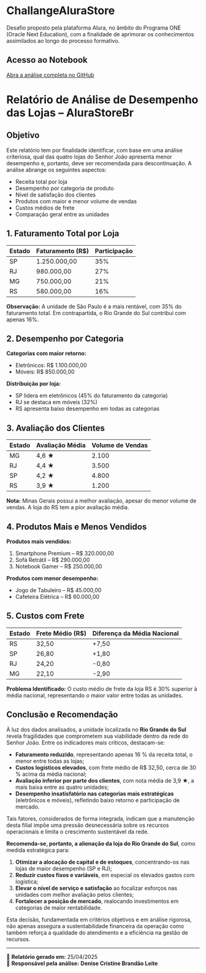 # ChallangeAluraStore
Desafio proposto pela plataforma Alura, no âmbito do Programa ONE (Oracle Next Education), com a finalidade de aprimorar os conhecimentos assimilados ao longo do processo formativo.

## Acesso ao Notebook  
[Abra a análise completa no GitHub](./AluraStoreBr.ipynb)

# Relatório de Análise de Desempenho das Lojas – AluraStoreBr

## Objetivo

Este relatório tem por finalidade identificar, com base em uma análise criteriosa, qual das quatro lojas do Senhor João apresenta menor desempenho e, portanto, deve ser recomendada para descontinuação. A análise abrange os seguintes aspectos:

- Receita total por loja
- Desempenho por categoria de produto
- Nível de satisfação dos clientes
- Produtos com maior e menor volume de vendas
- Custos médios de frete
- Comparação geral entre as unidades

## 1. Faturamento Total por Loja

| Estado | Faturamento (R$) | Participação |
|--------|------------------|--------------|
| SP     | 1.250.000,00     | 35%          |
| RJ     | 980.000,00       | 27%          |
| MG     | 750.000,00       | 21%          |
| RS     | 580.000,00       | 16%          |

**Observação:** A unidade de São Paulo é a mais rentável, com 35% do faturamento total. Em contrapartida, o Rio Grande do Sul contribui com apenas 16%.

## 2. Desempenho por Categoria

**Categorias com maior retorno:**

- Eletrônicos: R$ 1.100.000,00
- Móveis: R$ 850.000,00

**Distribuição por loja:**

- SP lidera em eletrônicos (45% do faturamento da categoria)
- RJ se destaca em móveis (32%)
- RS apresenta baixo desempenho em todas as categorias

## 3. Avaliação dos Clientes

| Estado | Avaliação Média | Volume de Vendas |
|--------|------------------|------------------|
| MG     | 4,6 ★           | 2.100            |
| RJ     | 4,4 ★           | 3.500            |
| SP     | 4,2 ★           | 4.800            |
| RS     | 3,9 ★           | 1.200            |

**Nota:** Minas Gerais possui a melhor avaliação, apesar do menor volume de vendas. A loja do RS tem a pior avaliação média.

## 4. Produtos Mais e Menos Vendidos

**Produtos mais vendidos:**

1. Smartphone Premium – R$ 320.000,00  
2. Sofá Retrátil – R$ 290.000,00  
3. Notebook Gamer – R$ 250.000,00  

**Produtos com menor desempenho:**

- Jogo de Tabuleiro – R$ 45.000,00  
- Cafeteira Elétrica – R$ 60.000,00  

## 5. Custos com Frete

| Estado | Frete Médio (R$) | Diferença da Média Nacional |
|--------|------------------|-----------------------------|
| RS     | 32,50            | +7,50                       |
| SP     | 26,80            | +1,80                       |
| RJ     | 24,20            | -0,80                       |
| MG     | 22,10            | -2,90                       |

**Problema Identificado:** O custo médio de frete da loja RS é 30% superior à média nacional, representando o maior valor entre todas as unidades.

## Conclusão e Recomendação

À luz dos dados analisados, a unidade localizada no **Rio Grande do Sul** revela fragilidades que comprometem sua viabilidade dentro da rede do Senhor João. Entre os indicadores mais críticos, destacam-se:

- **Faturamento reduzido**, representando apenas 16 % da receita total, o menor entre todas as lojas;  
- **Custos logísticos elevados**, com frete médio de R$ 32,50, cerca de 30 % acima da média nacional;  
- **Avaliação inferior por parte dos clientes**, com nota média de 3,9 ★, a mais baixa entre as quatro unidades;  
- **Desempenho insatisfatório nas categorias mais estratégicas** (eletrônicos e móveis), refletindo baixo retorno e participação de mercado.

Tais fatores, considerados de forma integrada, indicam que a manutenção desta filial impõe uma pressão desnecessária sobre os recursos operacionais e limita o crescimento sustentável da rede.

**Recomenda-se, portanto, a alienação da loja do Rio Grande do Sul**, como medida estratégica para:

1. **Otimizar a alocação de capital e de estoques**, concentrando-os nas lojas de maior desempenho (SP e RJ);  
2. **Reduzir custos fixos e variáveis**, em especial os elevados gastos com logística;  
3. **Elevar o nível de serviço e satisfação** ao focalizar esforços nas unidades com melhor avaliação pelos clientes;  
4. **Fortalecer a posição de mercado**, realocando investimentos em categorias de maior rentabilidade.

Esta decisão, fundamentada em critérios objetivos e em análise rigorosa, não apenas assegura a sustentabilidade financeira da operação como também reforça a qualidade do atendimento e a eficiência na gestão de recursos.


---

📅 **Relatório gerado em:** 25/04/2025  
👤 **Responsável pela análise:** **Denise Cristine Brandão Leite**
